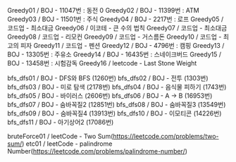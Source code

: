 Greedy01 /  BOJ - 11047번 : 동전 0
Greedy02 /  BOJ - 11399번 : ATM
Greedy03 /  BOJ - 11501번 : 주식
Greedy04 / BOJ - 2217번 : 로프
Greedy05 / 코드업 - 최소대금
Greedy06 / 이코테 - 큰 수의 법칙
Greedy07 / 코드업 - 최소대금
Greedy08 / 코드업 - 리모컨
Greedy09 / 코드업 - 거스름돈
Greedy10 / 코드업 - 최고의 피자
Greedy11 / 코드업 - 펜션
Greedy12 / BOJ - 4796번 : 캠핑
Greedy13 / BOJ - 13305번 : 주유소
Greedy14 / BOJ - 16435번 : 스네이크버드
Greedy15 / BOJ - 13458번 : 시험감독
Greedy16 / leetcode - Last Stone Weight

bfs_dfs01 / BOJ - DFS와 BFS (1260번)
bfs_dfs02 / BOJ - 전투 (1303번)
bfs_dfs03 / BOJ - 미로 탐색 (2178번)
bfs_dfs04 / BOJ - 음식물 피하기 (1743번)
bfs_dfs05 / BOJ - 바이러스 (2606번)
bfs_dfs06 / BOJ - A -> B (16953번)
bfs_dfs07 / BOJ - 숨바꼭질2 (12851번)
bfs_dfs08 / BOJ - 숨바꼭질3 (13549번)
bfs_dfs09 / BOJ - 숨바꼭질4 (13913번)
bfs_dfs10 / BOJ - 이모티콘 (14226번)
bfs_dfs11 / BOJ - 아기상어2 (17086번)

bruteForce01 / leetCode - Two Sum(https://leetcode.com/problems/two-sum/)
etc01 / leetCode - palindrome Number(https://leetcode.com/problems/palindrome-number/)
